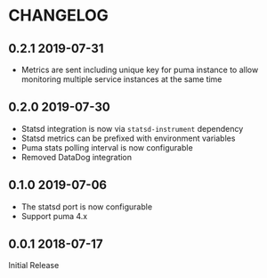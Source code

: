 # CHANGELOG

## 0.2.1 2019-07-31

* Metrics are sent including unique key for puma instance to allow monitoring multiple service instances at the same time

## 0.2.0 2019-07-30

* Statsd integration is now via `statsd-instrument` dependency
* Statsd metrics can be prefixed with environment variables
* Puma stats polling interval is now configurable
* Removed DataDog integration

## 0.1.0 2019-07-06

* The statsd port is now configurable
* Support puma 4.x

## 0.0.1 2018-07-17

Initial Release
